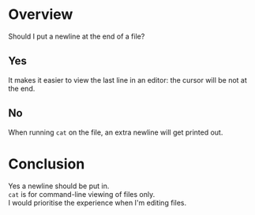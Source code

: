# Overview

Should I put a newline at the end of a file?

## Yes

It makes it easier to view the last line in an editor: the cursor will be not at the end.

## No

When running `cat` on the file, an extra newline will get printed out.

# Conclusion

Yes a newline should be put in.  
`cat` is for command-line viewing of files only.  
I would prioritise the experience when I'm editing files.

